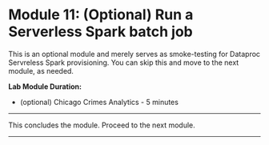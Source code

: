 # Module 11: (Optional) Run a Serverless Spark batch job

This is an optional module and merely serves as smoke-testing for Dataproc Servreless Spark provisioning. You can skip this and move to the next module, as needed.

**Lab Module Duration:** <br>
- (optional) Chicago Crimes Analytics - 5 minutes



<hr>

This concludes the module. Proceed to the next module.

<hr>
